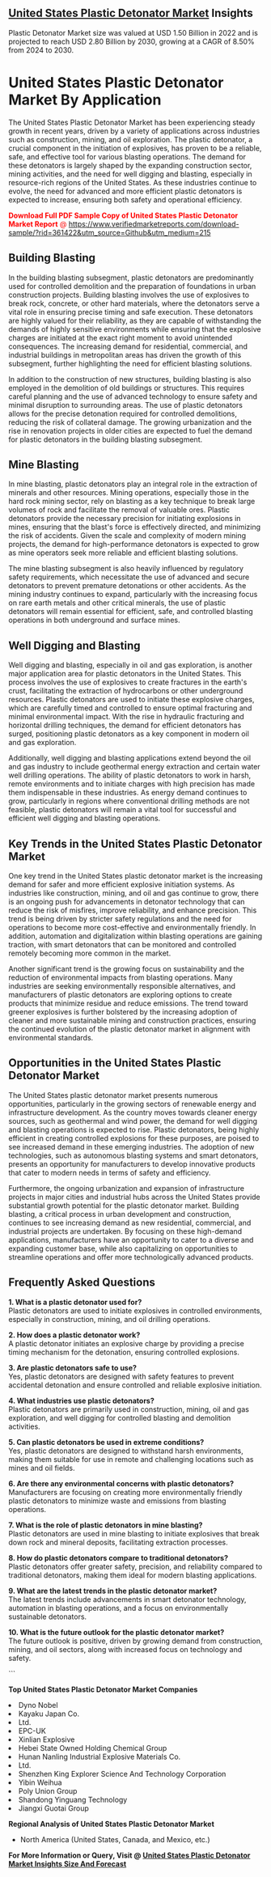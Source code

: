 <h2><a href="https://www.verifiedmarketreports.com/download-sample/?rid=361422&amp;utm_source=Github&amp;utm_medium=215" target="_blank">United States Plastic Detonator Market</a> Insights</h2><p>Plastic Detonator Market size was valued at USD 1.50 Billion in 2022 and is projected to reach USD 2.80 Billion by 2030, growing at a CAGR of 8.50% from 2024 to 2030.</p><p><h1>United States Plastic Detonator Market By Application</h1><p>The United States Plastic Detonator Market has been experiencing steady growth in recent years, driven by a variety of applications across industries such as construction, mining, and oil exploration. The plastic detonator, a crucial component in the initiation of explosives, has proven to be a reliable, safe, and effective tool for various blasting operations. The demand for these detonators is largely shaped by the expanding construction sector, mining activities, and the need for well digging and blasting, especially in resource-rich regions of the United States. As these industries continue to evolve, the need for advanced and more efficient plastic detonators is expected to increase, ensuring both safety and operational efficiency.<p><span class=""><span style="color: #ff0000;"><strong>Download Full PDF Sample Copy of United States Plastic Detonator Market Report</strong> @ </span><a href="https://www.verifiedmarketreports.com/download-sample/?rid=361422&amp;utm_source=Github&amp;utm_medium=215" target="_blank">https://www.verifiedmarketreports.com/download-sample/?rid=361422&amp;utm_source=Github&amp;utm_medium=215</a></span></p></p><h2>Building Blasting</h2><p>In the building blasting subsegment, plastic detonators are predominantly used for controlled demolition and the preparation of foundations in urban construction projects. Building blasting involves the use of explosives to break rock, concrete, or other hard materials, where the detonators serve a vital role in ensuring precise timing and safe execution. These detonators are highly valued for their reliability, as they are capable of withstanding the demands of highly sensitive environments while ensuring that the explosive charges are initiated at the exact right moment to avoid unintended consequences. The increasing demand for residential, commercial, and industrial buildings in metropolitan areas has driven the growth of this subsegment, further highlighting the need for efficient blasting solutions.<p>In addition to the construction of new structures, building blasting is also employed in the demolition of old buildings or structures. This requires careful planning and the use of advanced technology to ensure safety and minimal disruption to surrounding areas. The use of plastic detonators allows for the precise detonation required for controlled demolitions, reducing the risk of collateral damage. The growing urbanization and the rise in renovation projects in older cities are expected to fuel the demand for plastic detonators in the building blasting subsegment.</p><h2>Mine Blasting</h2><p>In mine blasting, plastic detonators play an integral role in the extraction of minerals and other resources. Mining operations, especially those in the hard rock mining sector, rely on blasting as a key technique to break large volumes of rock and facilitate the removal of valuable ores. Plastic detonators provide the necessary precision for initiating explosions in mines, ensuring that the blast's force is effectively directed, and minimizing the risk of accidents. Given the scale and complexity of modern mining projects, the demand for high-performance detonators is expected to grow as mine operators seek more reliable and efficient blasting solutions.<p>The mine blasting subsegment is also heavily influenced by regulatory safety requirements, which necessitate the use of advanced and secure detonators to prevent premature detonations or other accidents. As the mining industry continues to expand, particularly with the increasing focus on rare earth metals and other critical minerals, the use of plastic detonators will remain essential for efficient, safe, and controlled blasting operations in both underground and surface mines.</p><h2>Well Digging and Blasting</h2><p>Well digging and blasting, especially in oil and gas exploration, is another major application area for plastic detonators in the United States. This process involves the use of explosives to create fractures in the earth's crust, facilitating the extraction of hydrocarbons or other underground resources. Plastic detonators are used to initiate these explosive charges, which are carefully timed and controlled to ensure optimal fracturing and minimal environmental impact. With the rise in hydraulic fracturing and horizontal drilling techniques, the demand for efficient detonators has surged, positioning plastic detonators as a key component in modern oil and gas exploration.<p>Additionally, well digging and blasting applications extend beyond the oil and gas industry to include geothermal energy extraction and certain water well drilling operations. The ability of plastic detonators to work in harsh, remote environments and to initiate charges with high precision has made them indispensable in these industries. As energy demand continues to grow, particularly in regions where conventional drilling methods are not feasible, plastic detonators will remain a vital tool for successful and efficient well digging and blasting operations.</p><h2>Key Trends in the United States Plastic Detonator Market</h2><p>One key trend in the United States plastic detonator market is the increasing demand for safer and more efficient explosive initiation systems. As industries like construction, mining, and oil and gas continue to grow, there is an ongoing push for advancements in detonator technology that can reduce the risk of misfires, improve reliability, and enhance precision. This trend is being driven by stricter safety regulations and the need for operations to become more cost-effective and environmentally friendly. In addition, automation and digitalization within blasting operations are gaining traction, with smart detonators that can be monitored and controlled remotely becoming more common in the market.</p><p>Another significant trend is the growing focus on sustainability and the reduction of environmental impacts from blasting operations. Many industries are seeking environmentally responsible alternatives, and manufacturers of plastic detonators are exploring options to create products that minimize residue and reduce emissions. The trend toward greener explosives is further bolstered by the increasing adoption of cleaner and more sustainable mining and construction practices, ensuring the continued evolution of the plastic detonator market in alignment with environmental standards.</p><h2>Opportunities in the United States Plastic Detonator Market</h2><p>The United States plastic detonator market presents numerous opportunities, particularly in the growing sectors of renewable energy and infrastructure development. As the country moves towards cleaner energy sources, such as geothermal and wind power, the demand for well digging and blasting operations is expected to rise. Plastic detonators, being highly efficient in creating controlled explosions for these purposes, are poised to see increased demand in these emerging industries. The adoption of new technologies, such as autonomous blasting systems and smart detonators, presents an opportunity for manufacturers to develop innovative products that cater to modern needs in terms of safety and efficiency.</p><p>Furthermore, the ongoing urbanization and expansion of infrastructure projects in major cities and industrial hubs across the United States provide substantial growth potential for the plastic detonator market. Building blasting, a critical process in urban development and construction, continues to see increasing demand as new residential, commercial, and industrial projects are undertaken. By focusing on these high-demand applications, manufacturers have an opportunity to cater to a diverse and expanding customer base, while also capitalizing on opportunities to streamline operations and offer more technologically advanced products.</p><h2>Frequently Asked Questions</h2><p><strong>1. What is a plastic detonator used for?</strong><br>Plastic detonators are used to initiate explosives in controlled environments, especially in construction, mining, and oil drilling operations.</p><p><strong>2. How does a plastic detonator work?</strong><br>A plastic detonator initiates an explosive charge by providing a precise timing mechanism for the detonation, ensuring controlled explosions.</p><p><strong>3. Are plastic detonators safe to use?</strong><br>Yes, plastic detonators are designed with safety features to prevent accidental detonation and ensure controlled and reliable explosive initiation.</p><p><strong>4. What industries use plastic detonators?</strong><br>Plastic detonators are primarily used in construction, mining, oil and gas exploration, and well digging for controlled blasting and demolition activities.</p><p><strong>5. Can plastic detonators be used in extreme conditions?</strong><br>Yes, plastic detonators are designed to withstand harsh environments, making them suitable for use in remote and challenging locations such as mines and oil fields.</p><p><strong>6. Are there any environmental concerns with plastic detonators?</strong><br>Manufacturers are focusing on creating more environmentally friendly plastic detonators to minimize waste and emissions from blasting operations.</p><p><strong>7. What is the role of plastic detonators in mine blasting?</strong><br>Plastic detonators are used in mine blasting to initiate explosives that break down rock and mineral deposits, facilitating extraction processes.</p><p><strong>8. How do plastic detonators compare to traditional detonators?</strong><br>Plastic detonators offer greater safety, precision, and reliability compared to traditional detonators, making them ideal for modern blasting applications.</p><p><strong>9. What are the latest trends in the plastic detonator market?</strong><br>The latest trends include advancements in smart detonator technology, automation in blasting operations, and a focus on environmentally sustainable detonators.</p><p><strong>10. What is the future outlook for the plastic detonator market?</strong><br>The future outlook is positive, driven by growing demand from construction, mining, and oil sectors, along with increased focus on technology and safety.</p>```</p><p><strong>Top United States Plastic Detonator Market Companies</strong></p><div data-test-id=""><p><li>Dyno Nobel</li><li> Kayaku Japan Co.</li><li> Ltd.</li><li> EPC-UK</li><li> Xinlian Explosive</li><li> Hebei State Owned Holding Chemical Group</li><li> Hunan Nanling Industrial Explosive Materials Co.</li><li>Ltd.</li><li> Shenzhen King Explorer Science And Technology Corporation</li><li> Yibin Weihua</li><li> Poly Union Group</li><li> Shandong Yinguang Technology</li><li> Jiangxi Guotai Group</li></p><div><strong>Regional Analysis of&nbsp;United States Plastic Detonator Market</strong></div><ul><li dir="ltr"><p dir="ltr">North America&nbsp;(United States, Canada, and Mexico, etc.)</p></li></ul><p><strong>For More Information or Query, Visit @&nbsp;</strong><strong><a href="https://www.verifiedmarketreports.com/product/plastic-detonator-market/?utm_source=Github&amp;utm_medium=215" target="_blank">United States Plastic Detonator Market Insights Size And Forecast</a></strong></p></div>

